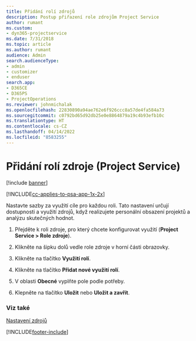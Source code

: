 ```yaml
---
title: Přidání rolí zdrojů
description: Postup přiřazení role zdrojům Project Service
author: rumant
ms.custom:
- dyn365-projectservice
ms.date: 7/31/2018
ms.topic: article
ms.author: rumant
audience: Admin
search.audienceType:
- admin
- customizer
- enduser
search.app:
- D365CE
- D365PS
- ProjectOperations
ms.reviewer: johnmichalak
ms.openlocfilehash: 22830890a94ae762e6f926ccc8a57de4fa584a73
ms.sourcegitcommit: c0792bd65d92db25e0e8864879a19c4b93efb10c
ms.translationtype: HT
ms.contentlocale: cs-CZ
ms.lasthandoff: 04/14/2022
ms.locfileid: "8583255"
---
```

# <a name="add-resource-roles-project-service"></a>Přidání rolí zdroje (Project Service)

[!include [banner](../includes/psa-now-project-operations.md)]

[!INCLUDE[cc-applies-to-psa-app-1x-2x](../includes/cc-applies-to-psa-app-1x-2x.md)]

Nastavte sazby za využití cíle pro každou roli. Tato nastavení určují dostupnosti a využití zdrojů, když realizujete personální obsazení projektů a analýzu skutečných hodnot.  
  
1.  Přejděte k roli zdroje, pro který chcete konfigurovat využití (**Project Service > Role zdroje**).  
  
2.  Klikněte na šipku dolů vedle role zdroje v horní části obrazovky.  
  
3.  Klikněte na tlačítko **Využití rolí**.  
  
4.  Klikněte na tlačítko **Přidat nové využití rolí**.  
  
5.  V oblasti **Obecné** vyplňte pole podle potřeby.  
  
6.  Klepněte na tlačítko **Uložit** nebo **Uložit a zavřít**.  
  
### <a name="see-also"></a>Viz také  
 [Nastavení zdrojů](../psa/set-up-resources.md)


[!INCLUDE[footer-include](../includes/footer-banner.md)]
